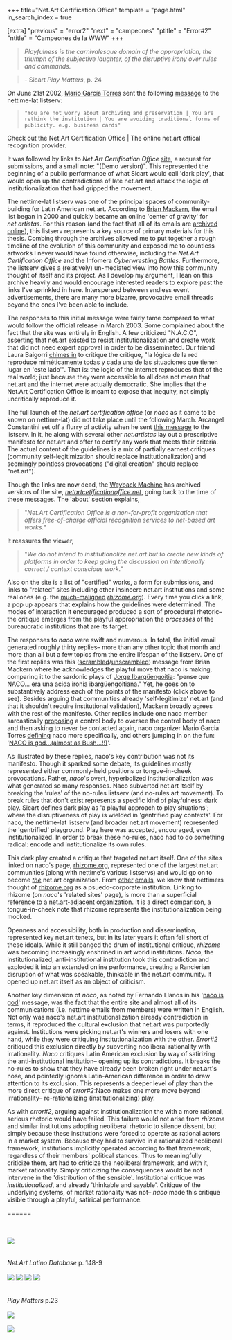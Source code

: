 +++
title="Net.Art Certification Office"
template = "page.html"
in_search_index = true

[extra]
"previous" = "error2"
"next" = "campeones"
"ptitle" = "Error#2"
"ntitle" = "Campeones de la WWW"
+++
> *Playfulness is the carnivalesque domain of the appropriation, the triumph of the subjective laughter, of the disruptive irony over rules and commands.*

> *-* Sicart *Play Matters*, p. 24

On June 21st 2002, [Mario García Torres](https://en.wikipedia.org/wiki/Mario_Garc%C3%ADa_Torres) sent the following [message](https://nettime.org/Lists-Archives/nettime-lat-0206/msg00105.html) to the nettime-lat listserv:

> <code>"You are not worry about archiving and preservation | You are rethink the institution | You are avoiding traditional forms of publicity. e.g. business cards"</code>

Check out the Net.Art Certification Office | The online net.art offical recognition provider.

It was followed by links to *Net.Art Certification Office* [site](https://web.archive.org/web/20030329225555/http://netartcertificationoffice.net/), a request for submissions, and a small note: "(Demo version)". This represented the beginning of a public performance of what Sicart would call 'dark play', that would open up the contradictions of late net.art and attack the logic of institutionalization that had gripped the movement.

The nettime-lat listserv was one of the principal spaces of community-building for Latin American net.art. According to [Brian Mackern](https://www.digitalartarchive.at/fileadmin/user_upload/Virtualart/PDF/301_netart_latino_database.pdf), the email list began in 2000 and quickly became an online 'center of gravity' for *net.artistas*. For this reason (and the fact that all of its emails are [archived online](https://nettime.org/Lists-Archives/)), this listserv represents a key source of primary materials for this thesis. Combing through the archives allowed me to put together a rough timeline of the evolution of this community and exposed me to countless artworks I never would have found otherwise, including the *Net.Art Certification Office* and the Infomera *Cyberwrestling Battles*. Furthermore, the listserv gives a (relatively) un-mediated view into how this community thought of itself and its project. As I develop my argument, I lean on this archive heavily and would encourage interested readers to explore past the links I've sprinkled in here. Interspersed between endless event advertisements, there are many more bizarre, provocative email threads beyond the ones I've been able to include.

The responses to this initial message were fairly tame compared to what would follow the official release in March 2003. Some complained about the fact that the site was entirely in English. A few criticized "N.A.C.O", asserting that net.art existed to resist institutionalization and create work that did not need expert approval in order to be disseminated. Our friend Laura Baigorri [chimes in](https://nettime.org/Lists-Archives/nettime-lat-0206/msg00118.html) to critique the critique, "la lógica de la red reproduce miméticamente todas y cada una de las situaciones que tienen lugar en 'este lado'". That is: the logic of the internet reproduces that of the real world; just because they were accessible to all does not mean that net.art and the internet were actually democratic. She implies that the Net.Art Certification Office is meant to expose that inequity, not simply uncritically reproduce it.

The full launch of the *net.art certification office* (or *naco* as it came to be known on nettime-lat) did not take place until the following March. Arcangel Constantini set off a flurry of activity when he sent [this message](https://nettime.org/Lists-Archives/nettime-lat-0303/msg00013.html) to the listserv. In it, he along with several other *net.artistas* lay out a prescriptive manifesto for net.art and offer to certify any work that meets their criteria. The actual content of the guidelines is a mix of partially earnest critiques (community self-legitimization should replace institutionalization) and seemingly pointless provocations ("digital creation" should replace "net.art").

Though the links are now dead, the [Wayback Machine](http://web.archive.org) has archived versions of the site, [*netartcetificationoffice.net*](https://web.archive.org/web/20030329225555/http://netartcertificationoffice.net/), going back to the time of these messages. The 'about' section explains,

> "*Net.Art Certification Office is a non-for-profit organization that offers free-of-charge official recognition services to net-based art works.*"

It reassures the viewer,

> "*We do not intend to institutionalize net.art but to create new kinds of platforms in order to keep going the discussion on intentionally correct / context conscious work.*"

Also on the site is a list of "certified" works, a form for submissions, and links to "related" sites including other insincere net.art institutions and some real ones (e.g. the [much-maligned](https://web.archive.org/web/20090725031710/http://geocities.com/afterrhizome/) [*rhizome.org*](http://rhizome.org)). Every time you click a link, a pop up appears that explains how the guidelines were determined. The modes of interaction it encouraged produced a sort of procedural rhetoric– the critique emerges from the playful appropriation the *processes* of the bureaucratic institutions that are its target.

The responses to *naco* were swift and numerous. In total, the initial email generated roughly thirty replies– more than any other topic that month and more than all but a few topics from the entire lifespan of the listserv. One of the first replies was this ([scrambled](https://nettime.org/Lists-Archives/nettime-lat-0303/msg00020.html)/[unscrambled](https://nettime.org/Lists-Archives/nettime-lat-0303/msg00021.html)) message from Brian Mackern where he acknowledges the playful move that naco is making, comparing it to the sardonic plays of [Jorge Ibargüengoitia](https://en.wikipedia.org/wiki/Jorge_Ibarg%C3%BCengoitia): "pense que NACO... era una acida ironia ibargüengoitiana." Yet, he goes on to substantively address each of the points of the manifesto (click above to see). Besides arguing that communities already 'self-legitimize' net.art (and that it shouldn't require institutional validation), Mackern broadly agrees with the rest of the manifesto. Other replies include one naco member sarcastically [proposing](https://nettime.org/Lists-Archives/nettime-lat-0303/msg00051.html) a control body to oversee the control body of naco and then asking to never be contacted again, naco organizer Mario Garcia Torres [defining](https://nettime.org/Lists-Archives/nettime-lat-0303/msg00037.html) naco more specifically, and others jumping in on the fun: '[NACO is god...(almost as Bush...!!)](https://nettime.org/Lists-Archives/nettime-lat-0303/msg00039.html)'.

As illustrated by these replies, naco's key contribution was not its manifesto. Though it sparked some debate, its guidelines mostly represented either commonly-held positions or tongue-in-cheek provocations. Rather, *naco*'s overt, hyperbolized institutionalization was what generated so many responses. Naco subverted net.art itself by breaking the 'rules' of the no-rules listserv (and no-rules art movement). To break rules that don't exist represents a specific kind of playfulness: dark play. Sicart defines dark play as 'a playful approach to play situations'; where the disruptiveness of play is wielded in 'gentrified play contexts'. For naco, the nettime-lat listserv (and broader net.art movement) represented the 'gentrified' playground. Play here was accepted, encouraged, even institutionalized. In order to break these no-rules, naco had to do something radical: encode and institutionalize its own rules.

This dark play created a critique that targeted net.art itself. One of the sites linked on naco's page, [rhizome.org](http://rhizome.org), represented one of the largest net.art communities (along with nettime's various listservs) and would go on to become [*the*](https://en.wikipedia.org/wiki/Rhizome_(organization)) net.art organization. From [other](https://nettime.org/Lists-Archives/nettime-lat-0011/msg00079.html) [emails](https://nettime.org/Lists-Archives/nettime-lat-0301/msg00032.html), we know that nettimers thought of [rhizome.org](http://rhizome.org) as a psuedo-corporate institution. Linking to rhizome (on *naco*'s 'related sites' page), is more than a superficial reference to a net.art-adjacent organization. It is a direct comparison, a tongue-in-cheek note that rhizome represents the institutionalization being mocked.

Openness and accessibility, both in production and dissemination, represented key net.art tenets, but in its later years it often fell short of these ideals. While it still banged the drum of institutional critique, *rhizome* was becoming increasingly enshrined in art world institutions. *Naco*, the institutionalized, anti-institutional institution took this contradiction and exploded it into an extended online performance, creating a Rancierian disruption of what was speakable, thinkable in the net.art community. It opened up net.art itself as an object of criticism.

Another key dimension of *naco*, as noted by Fernando Llanos in his '[naco is god](https://nettime.org/Lists-Archives/nettime-lat-0303/msg00039.html)' message, was the fact that the entire site and almost all of its communications (i.e. nettime emails from members) were written in English. Not only was naco's net.art institutionalization already contradiction in terms, it reproduced the cultural exclusion that net.art was purportedly against. Institutions were picking net.art's winners and losers with one hand, while they were critiquing institutionalization with the other. *Error#2* critiqued this exclusion directly by subverting neoliberal rationality with irrationality. *Naco* critiques Latin American exclusion by way of satirizing the anti-institutional institution– opening up its contradictions. It breaks the no-rules to show that they have already been broken right under net.art's nose, and pointedly ignores Latin-American difference in order to draw attention to its exclusion. This represents a deeper level of play than the more direct critique of *error#2*:Naco makes one more move beyond irrationality– re-rationalizing (institutionalizing) play.

As with *error#2*, arguing against institutionalization the with a more rational, serious rhetoric would have failed. This failure would not arise from *rhizome* and similar institutions adopting neoliberal rhetoric to silence dissent, but simply because these institutions were forced to operate as rational actors in a market system. Because they had to survive in a rationalized neoliberal framework, institutions implicitly operated according to that framework, regardless of their members' political stances. Thus to meaningfully criticize them, art had to criticize the neoliberal framework, and with it, market rationality. Simply criticizing the consequences would be not intervene in the 'distribution of the sensible'. Institutional critique was *institutionalized*, and already 'thinkable and sayable'. Critique of the underlying systems, of market rationality was not– *naco* made this critique visible through a playful, satirical performance.

======

\
\
![](naco.png)\
\
\
*Net.Art Latino Database* p. 148-9\
\
![](naco1.png)
![](naco2.png)
![](naco3.png)
![](naco4.png)\
\
\
*Play Matters* p.23\
\
![](naco5.png)\
\
![](naco6.png)